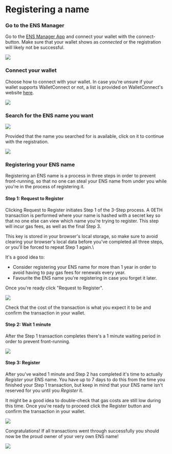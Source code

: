 # Registering a name

### Go to the ENS Manager

Go to the [ENS Manager App](https://app.ens.domains) and connect your wallet with the connect-button. Make sure that your wallet shows as _connected_ or the registration will likely not be successful.

![](../.gitbook/assets/register\_name\_1.png)

### Connect your wallet

Choose how to connect with your wallet. In case you're unsure if your wallet supports WalletConnect or not, a list is provided on WalletConnect's website [here](https://walletconnect.com/registry/wallets).

![](../.gitbook/assets/register\_name\_2.png)

### Search for the ENS name you want

![](../.gitbook/assets/register\_name\_3.png)

Provided that the name you searched for is available, click on it to continue with the registration.

![](../.gitbook/assets/register\_name\_4.png)

### Registering your ENS name

Registering an ENS name is a process in three steps in order to prevent front-running, so that no one can steal your ENS name from under you while you're in the process of registering it.

#### Step 1: Request to Register

Clicking Request to Register initiates Step 1 of the 3-Step process. A 0ETH transaction is performed where your name is hashed with a secret key so that no one else can view which name you're trying to register. This step will incur gas fees, as well as the final Step 3.

This key is stored in your browser's local storage, so make sure to avoid clearing your browser's local data before you've completed all three steps, or you'll be forced to repeat Step 1 again.\


It's a good idea to:

* Consider registering your ENS name for more than 1 year in order to avoid having to pay gas fees for renewals every year.
* Favourite the ENS name you're registering in case you forget it later.

Once you're ready click "Request to Register".

![](../.gitbook/assets/register\_name\_5.png)

Check that the cost of the transaction is what you expect it to be and confirm the transaction in your wallet.

#### Step 2: Wait 1 minute

After the Step 1 transaction completes there's a 1 minute waiting period in order to prevent front-running.

![](../.gitbook/assets/register\_name\_6.png)

#### Step 3: Register

After you've waited 1 minute and Step 2 has completed it's time to actually _Register_ your ENS name. You have up to 7 days to do this from the time you finished your Step 1 transaction, but keep in mind that your ENS name isn't reserved for you until you _Register_ it.

It might be a good idea to double-check that gas costs are still low during this time. Once you're ready to proceed click the Register button and confirm the transaction in your wallet.

![](../.gitbook/assets/register\_name\_7.png)

Congratulations! If all transactions went through successfully you should now be the proud owner of your very own ENS name!

![](../.gitbook/assets/register\_name\_8.png)
